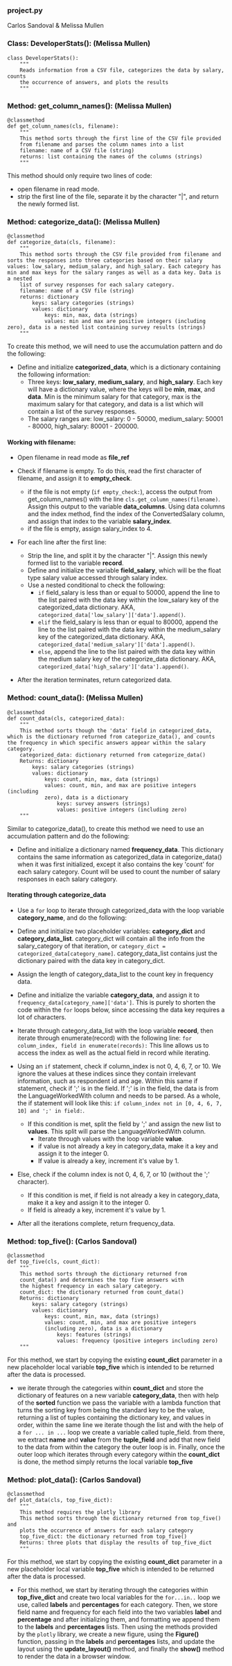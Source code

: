 ### project.py
Carlos Sandoval & Melissa Mullen

### Class: DeveloperStats(): (Melissa Mullen)
```
class DeveloperStats():
    """
    Reads information from a CSV file, categorizes the data by salary, counts
    the occurrence of answers, and plots the results
    """
```

### Method: get_column_names(): (Melissa Mullen)
```
@classmethod
def get_column_names(cls, filename):
    """
    This method sorts through the first line of the CSV file provided
    from filename and parses the column names into a list
    filename: name of a CSV file (string)
    returns: list containing the names of the columns (strings)
    """
```
This method should only require two lines of code:
* open filename in read mode.
* strip the first line of the file, separate it by the character "|", and return the newly formed list.

### Method: categorize_data(): (Melissa Mullen)
```
@classmethod
def categorize_data(cls, filename):
    """
    This method sorts through the CSV file provided from filename and sorts the responses into three categories based on their salary values: low_salary, medium_salary, and high_salary. Each category has min and max keys for the salary ranges as well as a data key. Data is a nested
    list of survey responses for each salary category.
    filename: name of a CSV file (string)
    returns: dictionary
        keys: salary categories (strings)
        values: dictionary
            keys: min, max, data (strings)
            values: min and max are positive integers (including zero), data is a nested list containing survey results (strings)    
    """
```
To create this method, we will need to use the accumulation pattern and do the following:

* Define and initialize **categorized_data**, which is a dictionary containing the following information:
    * Three keys: **low_salary**, **medium_salary**, and **high_salary**. Each key will have a dictionary value, where the keys will be **min**, **max**, and **data**. Min is the minimum salary for that category, max is the maximum salary for that category, and data is a list which will contain a list of the survey responses.
    * The salary ranges are: low_salary: 0 - 50000, medium_salary: 50001 - 80000, high_salary: 80001 - 200000.

#### Working with filename:
* Open filename in read mode as **file_ref**
* Check if filename is empty. To do this, read the first character of filename, and assign it to **empty_check**.
    * if the file is not empty (`if empty_check:`), access the output from get_column_names() with the line `cls.get_column_names(filename)`. Assign this output to the variable **data_columns**. Using data columns and the index method, find the index of the ConvertedSalary column, and assign that index to the variable **salary_index**.
    * if the file is empty, assign salary_index to 4.

* For each line after the first line:
    * Strip the line, and split it by the character "|". Assign this newly formed list to the variable **record**.
    * Define and initialize the variable **field_salary**, which will be the float type salary value accessed through salary index.
    * Use a nested conditional to check the following:
        * `if` field_salary is less than or equal to 50000, append the line to the list paired with the data key within the low_salary key of the categorized_data dictionary. AKA, `categorized_data['low_salary']['data'].append()`.
        * `elif` the field_salary is less than or equal to 80000, append the line to the list paired with the data key within the medium_salary key of the categorized_data dictionary. AKA, `categorized_data['medium_salary']['data'].append()`.
        * `else`, append the line to the list paired with the data key within the medium salary key of the categorize_data dictionary. AKA,    
        `categorized_data['high_salary']['data'].append()`.

* After the iteration terminates, return categorized data.


### Method: count_data(): (Melissa Mullen)
```
@classmethod
def count_data(cls, categorized_data):
    """
    This method sorts though the 'data' field in categorized_data, which is the dictionary returned from categorize_data(), and counts the frequency in which specific answers appear within the salary category.
    categorized_data: dictionary returned from categorize_data()
    Returns: dictionary
        keys: salary categories (strings)
        values: dictionary
            keys: count, min, max, data (strings)
            values: count, min, and max are positive integers (including
            zero), data is a dictionary
                keys: survey answers (strings)
                values: positive integers (including zero)
    """
```
Similar to categorize_data(), to create this method we need to use an accumulation pattern and do the following:

* Define and initialize a dictionary named **frequency_data**. This dictionary contains the same information as categorized_data in categorize_data() when it was first initialized, except it also contains the key 'count' for each salary category. Count will be used to count the number of salary responses in each salary category.

#### Iterating through categorize_data
* Use a `for` loop to iterate through categorized_data with the loop variable **category_name**, and do the following:

* Define and initialize two placeholder variables: **category_dict** and **category_data_list**. category_dict will contain all the info from the salary_category of that iteration, or `category_dict = categorized_data[category_name]`. category_data_list contains just the dictionary paired with the data key in category_dict.
* Assign the length of category_data_list to the count key in frequency data.
* Define and initialize the variable **category_data**, and assign it to `frequency_data[category_name]['data']`. This is purely to shorten the code within the `for` loops below, since accessing the data key requires a lot of characters.
* Iterate through category_data_list with the loop variable **record**, then iterate through enumerate(record) with the following line: `for column_index, field in enumerate(records):` This line allows us to access the index as well as the actual field in record while iterating.
* Using an `if` statement, check if column_index is not 0, 4, 6, 7, or 10. We ignore the values at these indices since they contain irrelevant information, such as respondent id and age. Within this same if statement, check if ';' is in the field. If ';' is in the field, the data is from the LanguageWorkedWith column and needs to be parsed. As a whole, the if statement will look like this: `if column_index not in [0, 4, 6, 7, 10] and ';' in field:`.
    * If this condition is met, split the field by ';' and assign the new list to **values**. This split will parse the LanguageWorkedWith column.
        * Iterate through values with the loop variable **value**.
        * if value is not already a key in category_data, make it a key and assign it to the integer 0.
        * If value is already a key, increment it's value by 1.
* Else, check if the column index is not 0, 4, 6, 7, or 10 (without the ';' character).
    * If this condition is met, if field is not already a key in category_data, make it a key and assign it to the integer 0.
    * If field is already a key, increment it's value by 1.

* After all the iterations complete, return frequency_data.

### Method: top_five(): (Carlos Sandoval)
```
@classmethod
def top_five(cls, count_dict):
    """
    This method sorts through the dictionary returned from
    count_data() and determines the top five answers with
    the highest frequency in each salary category.
    count_dict: the dictionary returned from count_data()
    Returns: dictionary
        keys: salary category (strings)
        values: dictionary
            keys: count, min, max, data (strings)
            values: count, min, and max are positive integers
            (including zero), data is a dictionary
                keys: features (strings)
                values: frequency (positive integers including zero)
    """
```
For this method, we start by copying the existing **count_dict** parameter in a new placeholder
local variable **top_five** which is intended to be returned after the data is processed.

* we iterate through the categories within **count_dict** and store the dictionary of features
on a new variable **category_data**, then with help of the **sorted** function we pass the
variable with a lambda function that turns the sorting key from being the standard key to be the
value, returning a list of tuples containing the dictionary key, and values in order, within the
same line we iterate though the list and with the help of a `for ... in ...` loop we create a
variable called tuple_field. from there, we extract **name** and **value** from the **tuple_field**
and add that new field to the data from within the category the outer loop is in. Finally, once the
outer loop which iterates through every category within the **count_dict** is done, the method simply
returns the local variable **top_five**


### Method: plot_data(): (Carlos Sandoval)
```
@classmethod
def plot_data(cls, top_five_dict):
    """
    This method requires the plotly library
    This method sorts through the dictionary returned from top_five() and
    plots the occurrence of answers for each salary category
    top_five_dict: the dictionary returned from top_five()
    Returns: three plots that display the results of top_five_dict
    """
```
For this method, we start by copying the existing **count_dict** parameter in a new placeholder
local variable **top_five** which is intended to be returned after the data is processed.

* For this method, we start by iterating through the categories within **top_five_dict** and
create two local variables for the `for...in..` loop we use, called **labels** and **percentages**
for each category. Then, we store field name and frequency for each field into the two variables **label** and **percentage** and after initializing them, and formatting we append them to the **labels** and **percentages**
lists. Then using the methods provided by the `plotly` library, we create a new figure, using the **Figure()**
function, passing in the **labels** and **percentages**  lists, and update the layout using the **update_layout()**
method, and finally the **show()** method to render the data in a browser window.
